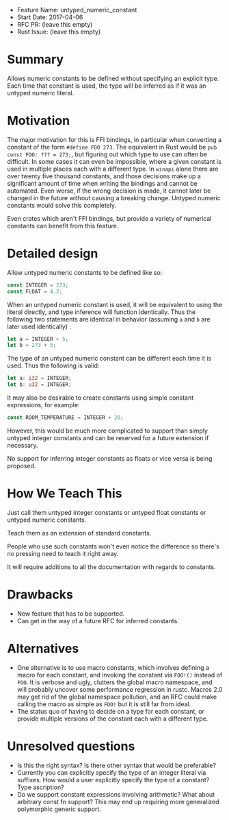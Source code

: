 - Feature Name: untyped_numeric_constant
- Start Date: 2017-04-06
- RFC PR: (leave this empty)
- Rust Issue: (leave this empty)

# Summary
[summary]: #summary

Allows numeric constants to be defined without specifying an explicit type. Each time that constant is used, the type will be inferred as if it was an untyped numeric literal.

# Motivation
[motivation]: #motivation

The major motivation for this is FFI bindings, in particular when converting a constant of the form `#define FOO 273`. The equivalent in Rust would be `pub const FOO: ??? = 273;`, but figuring out which type to use can often be difficult. In some cases it can even be impossible, where a given constant is used in multiple places each with a different type. In `winapi` alone there are over twenty five thousand constants, and those decisions make up a significant amount of time when writing the bindings and cannot be automated. Even worse, if the wrong decision is made, it cannot later be changed in the future without causing a breaking change. Untyped numeric constants would solve this completely.

Even crates which aren't FFI bindings, but provide a variety of numerical constants can benefit from this feature.

# Detailed design
[design]: #detailed-design

Allow untyped numeric constants to be defined like so:

```Rust
const INTEGER = 273;
const FLOAT = 4.2;
```

When an untyped numeric constant is used, it will be equivalent to using the literal directly, and type inference will function identically. Thus the following two statements are identical in behavior (assuming `a` and `b` are later used identically) :

```Rust
let a = INTEGER + 5;
let b = 273 + 5;
```

The type of an untyped numeric constant can be different each time it is used. Thus the following is valid:

```Rust
let a: i32 = INTEGER;
let b: u32 = INTEGER;
```

It may also be desirable to create constants using simple constant expressions, for example:

```Rust
const ROOM_TEMPERATURE = INTEGER + 20;
```

However, this would be much more complicated to support than simply untyped integer constants and can be reserved for a future extension if necessary.

No support for inferring integer constants as floats or vice versa is being proposed.

# How We Teach This
[how-we-teach-this]: #how-we-teach-this

Just call them untyped integer constants or untyped float constants or untyped numeric constants.

Teach them as an extension of standard constants.

People who use such constants won't even notice the difference so there's no pressing need to teach it right away.

It will require additions to all the documentation with regards to constants.

# Drawbacks
[drawbacks]: #drawbacks

* New feature that has to be supported.
* Can get in the way of a future RFC for inferred constants.

# Alternatives
[alternatives]: #alternatives

* One alternative is to use macro constants, which involves defining a macro for each constant, and invoking the constant via `FOO!()` instead of `FOO`. It is verbose and ugly, clutters the global macro namespace, and will probably uncover some performance regression in rustc. Macros 2.0 may get rid of the global namespace pollution, and an RFC could make calling the macro as simple as `FOO!` but it is still far from ideal.
* The status quo of having to decide on a type for each constant, or provide multiple versions of the constant each with a different type.

# Unresolved questions
[unresolved]: #unresolved-questions

* Is this the right syntax? Is there other syntax that would be preferable?
* Currently you can explicitly specify the type of an integer literal via suffixes. How would a user explicitly specify the type of a constant? Type ascription?
* Do we support constant expressions involving arithmetic? What about arbitrary const fn support? This may end up requiring more generalized polymorphic generic support.